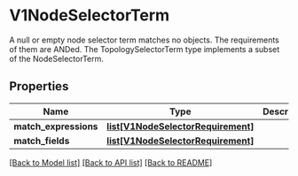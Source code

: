 # V1NodeSelectorTerm

A null or empty node selector term matches no objects. The requirements of them are ANDed. The TopologySelectorTerm type implements a subset of the NodeSelectorTerm.
## Properties
Name | Type | Description | Notes
------------ | ------------- | ------------- | -------------
**match_expressions** | [**list[V1NodeSelectorRequirement]**](V1NodeSelectorRequirement.md) |  | [optional] 
**match_fields** | [**list[V1NodeSelectorRequirement]**](V1NodeSelectorRequirement.md) |  | [optional] 

[[Back to Model list]](../README.md#documentation-for-models) [[Back to API list]](../README.md#documentation-for-api-endpoints) [[Back to README]](../README.md)


